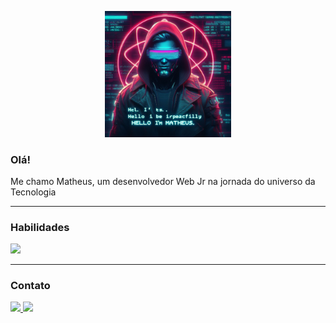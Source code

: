 
<p align="center">
    <img src="./2.jpg" width="40%" >
</p>

<h3 align="leftr"> Olá! </h3>

<p align="left">
    Me chamo Matheus, um desenvolvedor Web Jr na jornada do universo da Tecnologia
</p>

<hr>

<h3> Habilidades </h3>
 <img src="https://skillicons.dev/icons?i=html,css,js,react,nodejs" />
<hr>

<h3>Contato</h3>
<a href="mailto:mat.pxo@gmail.com">
    <img src="https://skillicons.dev/icons?i=gmail" />
</a>
<a href="https://www.linkedin.com/in/matheus-da-paix%C3%A3o-2992b22b0/">
    <img src="https://skillicons.dev/icons?i=linkedin" />
</a>



